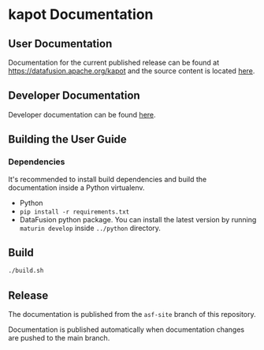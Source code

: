 <!---
  Licensed to the Apache Software Foundation (ASF) under one
  or more contributor license agreements.  See the NOTICE file
  distributed with this work for additional information
  regarding copyright ownership.  The ASF licenses this file
  to you under the Apache License, Version 2.0 (the
  "License"); you may not use this file except in compliance
  with the License.  You may obtain a copy of the License at

    http://www.apache.org/licenses/LICENSE-2.0

  Unless required by applicable law or agreed to in writing,
  software distributed under the License is distributed on an
  "AS IS" BASIS, WITHOUT WARRANTIES OR CONDITIONS OF ANY
  KIND, either express or implied.  See the License for the
  specific language governing permissions and limitations
  under the License.
-->

# kapot Documentation

## User Documentation

Documentation for the current published release can be found at https://datafusion.apache.org/kapot and the source
content is located [here](source/user-guide/introduction.md).

## Developer Documentation

Developer documentation can be found [here](developer/README.md).

## Building the User Guide

### Dependencies

It's recommended to install build dependencies and build the documentation
inside a Python virtualenv.

- Python
- `pip install -r requirements.txt`
- DataFusion python package. You can install the latest version by running `maturin develop` inside `../python` directory.

## Build

```bash
./build.sh
```

## Release

The documentation is published from the `asf-site` branch of this repository.

Documentation is published automatically when documentation changes are pushed to the main branch.

